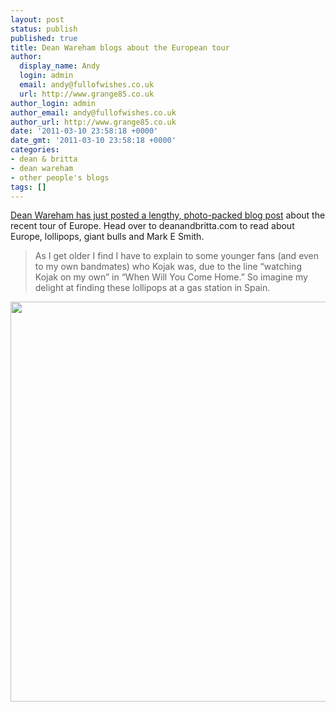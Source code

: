 ```yaml
---
layout: post
status: publish
published: true
title: Dean Wareham blogs about the European tour
author:
  display_name: Andy
  login: admin
  email: andy@fullofwishes.co.uk
  url: http://www.grange85.co.uk
author_login: admin
author_email: andy@fullofwishes.co.uk
author_url: http://www.grange85.co.uk
date: '2011-03-10 23:58:18 +0000'
date_gmt: '2011-03-10 23:58:18 +0000'
categories:
- dean & britta
- dean wareham
- other people's blogs
tags: []
---
```

<p><a href="http://www.deanandbritta.com/blog/?p=1005">Dean Wareham has just posted a lengthy, photo-packed blog post</a> about the recent tour of Europe. Head over to deanandbritta.com to read about Europe, lollipops, giant bulls and Mark E Smith.</p>
<blockquote><p>As I get older I find I have to explain to some younger fans (and even to my own bandmates) who Kojak was, due to the line “watching Kojak on my own” in “When Will You Come Home.” So imagine my delight at finding these lollipops at a gas station in Spain. </p></blockquote>
<p><a href="http://www.deanandbritta.com/blog/?p=1005"><img class="aligncenter" alt="" src="http://www.deanandbritta.com/blog/wp-content/uploads/2011/03/11-kojak.jpg" title="Watching Kojak on my own" class="alignnone" width="609" height="640" /></a></p>
